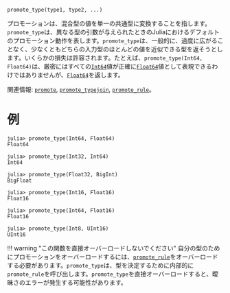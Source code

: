 ```
promote_type(type1, type2, ...)
```

プロモーションは、混合型の値を単一の共通型に変換することを指します。`promote_type`は、異なる型の引数が与えられたときのJuliaにおけるデフォルトのプロモーション動作を表します。`promote_type`は、一般的に、過度に広がることなく、少なくともどちらの入力型のほとんどの値を近似できる型を返そうとします。いくらかの損失は許容されます。たとえば、`promote_type(Int64, Float64)`は、厳密にはすべての[`Int64`](@ref)値が正確に[`Float64`](@ref)値として表現できるわけではありませんが、[`Float64`](@ref)を返します。

関連情報: [`promote`](@ref), [`promote_typejoin`](@ref), [`promote_rule`](@ref)。

# 例

```jldoctest
julia> promote_type(Int64, Float64)
Float64

julia> promote_type(Int32, Int64)
Int64

julia> promote_type(Float32, BigInt)
BigFloat

julia> promote_type(Int16, Float16)
Float16

julia> promote_type(Int64, Float16)
Float16

julia> promote_type(Int8, UInt16)
UInt16
```

!!! warning "この関数を直接オーバーロードしないでください"
    自分の型のためにプロモーションをオーバーロードするには、[`promote_rule`](@ref)をオーバーロードする必要があります。`promote_type`は、型を決定するために内部的に`promote_rule`を呼び出します。`promote_type`を直接オーバーロードすると、曖昧さのエラーが発生する可能性があります。


```

